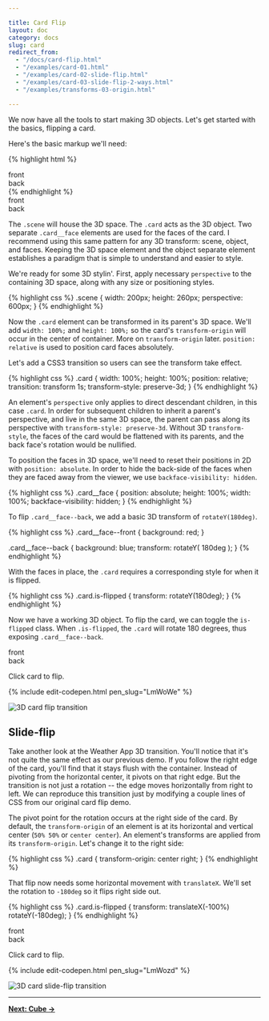 ```yaml
---

title: Card Flip
layout: doc
category: docs
slug: card
redirect_from:
  - "/docs/card-flip.html"
  - "/examples/card-01.html"
  - "/examples/card-02-slide-flip.html"
  - "/examples/card-03-slide-flip-2-ways.html"
  - "/examples/transforms-03-origin.html"

---
```


We now have all the tools to start making 3D objects. Let's get started with the basics, flipping a card.

Here's the basic markup we'll need:

{% highlight html %}
<div class="scene">
  <div class="card">
    <div class="card__face card__face--front">front</div>
    <div class="card__face card__face--back">back</div>
  </div>
</div>
{% endhighlight %}

<div class="scene">
  <div class="card card--step0">
    <div class="card__face card__face--front">front</div>
    <div class="card__face card__face--back">back</div>
  </div>
</div>

The `.scene` will house the 3D space. The `.card` acts as the 3D object. Two separate `.card__face` elements are used for the faces of the card. I recommend using this same pattern for any 3D transform: scene, object, and faces. Keeping the 3D space element and the object separate element establishes a paradigm that is simple to understand and easier to style.

We're ready for some 3D stylin'. First, apply necessary `perspective` to the containing 3D space, along with any size or positioning styles.

{% highlight css %}
.scene {
  width: 200px;
  height: 260px;
  perspective: 600px;
}
{% endhighlight %}

Now the `.card` element can be transformed in its parent's 3D space. We'll add `width: 100%;`  and `height: 100%;` so the card's `transform-origin` will occur in the center of container. More on `transform-origin` later. `position: relative` is used to position card faces absolutely.

Let's add a CSS3 transition so users can see the transform take effect.

{% highlight css %}
.card {
  width: 100%;
  height: 100%;
  position: relative;
  transition: transform 1s;
  transform-style: preserve-3d;
}
{% endhighlight %}

An element's `perspective` only applies to direct descendant children, in this case `.card`. In order for subsequent children to inherit a parent's perspective, and live in the same 3D space, the parent can pass along its perspective with `transform-style: preserve-3d`. Without 3D `transform-style`, the faces of the card would be flattened with its parents, and the back face's rotation would be nullified.

To position the faces in 3D space, we'll need to reset their positions in 2D with `position: absolute`. In order to hide the back-side of the faces when they are faced away from the viewer, we use `backface-visibility: hidden`.

{% highlight css %}
.card__face {
  position: absolute;
  height: 100%;
  width: 100%;
  backface-visibility: hidden;
}
{% endhighlight %}

To flip `.card__face--back`, we add a basic 3D transform of `rotateY(180deg)`.

{% highlight css %}
.card__face--front {
  background: red;
}

.card__face--back {
  background: blue;
  transform: rotateY( 180deg );
}
{% endhighlight %}

With the faces in place, the `.card` requires a corresponding style for when it is flipped.

{% highlight css %}
.card.is-flipped {
  transform: rotateY(180deg);
}
{% endhighlight %}

Now we have a working 3D object. To flip the card, we can toggle the `is-flipped` class. When `.is-flipped`, the `.card` will rotate 180 degrees, thus exposing `.card__face--back`.

<div class="demo demo--card-flip">
  <div class="scene scene--card">
    <div class="card">
      <div class="card__face card__face--front">front</div>
      <div class="card__face card__face--back">back</div>
    </div>
  </div>
  <p>Click card to flip.</p>
</div>
<script>
( function() {
  var card = document.querySelector('.demo--card-flip .card');
  card.addEventListener( 'click', function() {
    card.classList.toggle('is-flipped');
  });
})();
</script>

{% include edit-codepen.html pen_slug="LmWoWe" %}

![3D card flip transition](./img/card-flip01.png)

## Slide-flip

Take another look at the Weather App 3D transition. You'll notice that it's not quite the same effect as our previous demo. If you follow the right edge of the card, you'll find that it stays flush with the container. Instead of pivoting from the horizontal center, it pivots on that right edge. But the transition is not just a rotation -- the edge moves horizontally from right to left. We can reproduce this transition just by modifying a couple lines of CSS from our original card flip demo.

The pivot point for the rotation occurs at the right side of the card. By default, the `transform-origin` of an element is at its horizontal and vertical center (`50% 50%` or `center center`). An element's transforms are applied from its `transform-origin`. Let's change it to the right side:

{% highlight css %}
.card { transform-origin: center right; }
{% endhighlight %}

That flip now needs some horizontal movement with `translateX`. We'll set the rotation to `-180deg` so it flips right side out.

{% highlight css %}
.card.is-flipped {
  transform: translateX(-100%) rotateY(-180deg);
}
{% endhighlight %}

<div class="demo demo--card-slide-flip">
  <div class="scene scene--card">
    <div class="card card--slide">
      <div class="card__face card__face--front">front</div>
      <div class="card__face card__face--back">back</div>
    </div>
  </div>
  <p>Click card to flip.</p>
</div>
<script>
( function() {
  var card = document.querySelector('.demo--card-slide-flip .card');
  card.addEventListener( 'click', function() {
    card.classList.toggle('is-flipped');
  });
})();
</script>

{% include edit-codepen.html pen_slug="LmWozd" %}

![3D card slide-flip transition](./img/card-flip02.png)

* * *

[**Next: Cube &rarr;**](cube)
